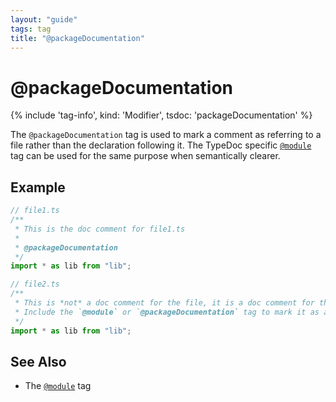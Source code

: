 ```yaml
---
layout: "guide"
tags: tag
title: "@packageDocumentation"
---
```


# @packageDocumentation

{% include 'tag-info', kind: 'Modifier', tsdoc: 'packageDocumentation' %}

The `@packageDocumentation` tag is used to mark a comment as referring to a file rather than the declaration following it.
The TypeDoc specific [`@module`](/tags/module/) tag can be used for the same purpose when semantically clearer.

## Example

```ts
// file1.ts
/**
 * This is the doc comment for file1.ts
 *
 * @packageDocumentation
 */
import * as lib from "lib";

// file2.ts
/**
 * This is *not* a doc comment for the file, it is a doc comment for the import.
 * Include the `@module` or `@packageDocumentation` tag to mark it as a file comment.
 */
import * as lib from "lib";
```

## See Also

-   The [`@module`](/tags/module/) tag
